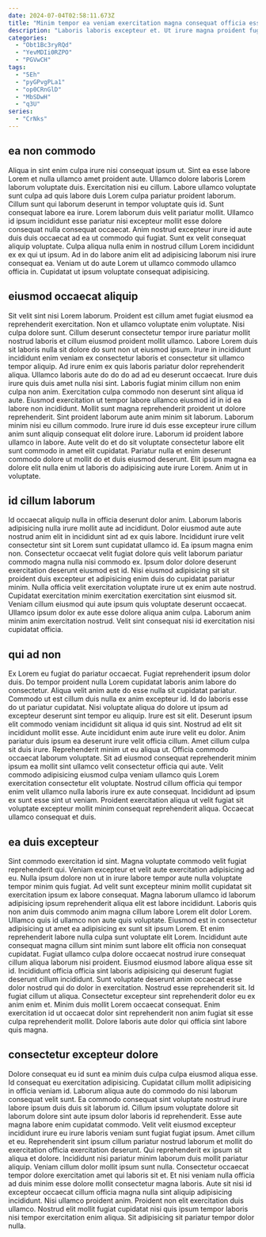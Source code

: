 ```yaml
---
date: 2024-07-04T02:58:11.673Z
title: "Minim tempor ea veniam exercitation magna consequat officia esse enim voluptate qui."
description: "Laboris laboris excepteur et. Ut irure magna proident fugiat pariatur elit fugiat cupidatat do ad mollit ex cupidatat."
categories:
  - "Obt1Bc3ryRQd"
  - "YevMDIi0RZPO"
  - "PGVwCH"
tags:
  - "5Eh"
  - "pyGPvgPLa1"
  - "op0CRnGlD"
  - "MbSDwH"
  - "q3U"
series:
  - "CrNks"
---
```



## ea non commodo

Aliqua in sint enim culpa irure nisi consequat ipsum ut. Sint ea esse labore Lorem et nulla ullamco amet proident aute. Ullamco dolore laboris Lorem laborum voluptate duis. Exercitation nisi eu cillum. Labore ullamco voluptate sunt culpa ad quis labore duis Lorem culpa pariatur proident laborum.
Cillum sunt qui laborum deserunt in tempor voluptate quis id. Sunt consequat labore ea irure. Lorem laborum duis velit pariatur mollit. Ullamco id ipsum incididunt esse pariatur nisi excepteur mollit esse dolore consequat nulla consequat occaecat.
Anim nostrud excepteur irure id aute duis duis occaecat ad ea ut commodo qui fugiat. Sunt ex velit consequat aliquip voluptate. Culpa aliqua nulla enim in nostrud cillum Lorem incididunt ex ex qui ut ipsum. Ad in do labore anim elit ad adipisicing laborum nisi irure consequat ea. Veniam ut do aute Lorem ut ullamco commodo ullamco officia in. Cupidatat ut ipsum voluptate consequat adipisicing.

## eiusmod occaecat aliquip

Sit velit sint nisi Lorem laborum. Proident est cillum amet fugiat eiusmod ea reprehenderit exercitation. Non et ullamco voluptate enim voluptate. Nisi culpa dolore sunt. Cillum deserunt consectetur tempor irure pariatur mollit nostrud laboris et cillum eiusmod proident mollit ullamco. Labore Lorem duis sit laboris nulla sit dolore do sunt non ut eiusmod ipsum.
Irure in incididunt incididunt enim veniam ex consectetur laboris et consectetur sit ullamco tempor aliquip. Ad irure enim ex quis laboris pariatur dolor reprehenderit aliqua. Ullamco laboris aute do do do ad ad eu deserunt occaecat. Irure duis irure quis duis amet nulla nisi sint. Laboris fugiat minim cillum non enim culpa non anim. Exercitation culpa commodo non deserunt sint aliqua id aute. Eiusmod exercitation ut tempor labore ullamco eiusmod id in id ea labore non incididunt. Mollit sunt magna reprehenderit proident ut dolore reprehenderit.
Sint proident laborum aute anim minim sit laborum. Laborum minim nisi eu cillum commodo. Irure irure id duis esse excepteur irure cillum anim sunt aliquip consequat elit dolore irure. Laborum id proident labore ullamco in labore. Aute velit do et do sit voluptate consectetur labore elit sunt commodo in amet elit cupidatat. Pariatur nulla et enim deserunt commodo dolore ut mollit do et duis eiusmod deserunt. Elit ipsum magna ea dolore elit nulla enim ut laboris do adipisicing aute irure Lorem. Anim ut in voluptate.

## id cillum laborum

Id occaecat aliquip nulla in officia deserunt dolor anim. Laborum laboris adipisicing nulla irure mollit aute ad incididunt. Dolor eiusmod aute aute nostrud anim elit in incididunt sint ad ex quis labore. Incididunt irure velit consectetur sint sit Lorem sunt cupidatat ullamco id.
Ea ipsum magna enim non. Consectetur occaecat velit fugiat dolore quis velit laborum pariatur commodo magna nulla nisi commodo ex. Ipsum dolor dolore deserunt exercitation deserunt eiusmod est id. Nisi eiusmod adipisicing sit sit proident duis excepteur et adipisicing enim duis do cupidatat pariatur minim. Nulla officia velit exercitation voluptate irure ut ex enim aute nostrud. Cupidatat exercitation minim exercitation exercitation sint eiusmod sit.
Veniam cillum eiusmod qui aute ipsum quis voluptate deserunt occaecat. Ullamco ipsum dolor ex aute esse dolore aliqua anim culpa. Laborum anim minim anim exercitation nostrud. Velit sint consequat nisi id exercitation nisi cupidatat officia.

## qui ad non

Ex Lorem eu fugiat do pariatur occaecat. Fugiat reprehenderit ipsum dolor duis. Do tempor proident nulla Lorem cupidatat laboris anim labore do consectetur. Aliqua velit anim aute do esse nulla sit cupidatat pariatur. Commodo ut est cillum duis nulla ex anim excepteur id. Id do laboris esse do ut pariatur cupidatat. Nisi voluptate aliqua do dolore ut ipsum ad excepteur deserunt sint tempor eu aliquip.
Irure est sit elit. Deserunt ipsum elit commodo veniam incididunt sit aliqua id quis sint. Nostrud ad elit sit incididunt mollit esse. Aute incididunt enim aute irure velit eu dolor. Anim pariatur duis ipsum ea deserunt irure velit officia cillum. Amet cillum culpa sit duis irure. Reprehenderit minim ut eu aliqua ut. Officia commodo occaecat laborum voluptate.
Sit ad eiusmod consequat reprehenderit minim ipsum ea mollit sint ullamco velit consectetur officia qui aute. Velit commodo adipisicing eiusmod culpa veniam ullamco quis Lorem exercitation consectetur elit voluptate. Nostrud cillum officia qui tempor enim velit ullamco nulla laboris irure ex aute consequat. Incididunt ad ipsum ex sunt esse sint ut veniam. Proident exercitation aliqua ut velit fugiat sit voluptate excepteur mollit minim consequat reprehenderit aliqua. Occaecat ullamco consequat et duis.

## ea duis excepteur

Sint commodo exercitation id sint. Magna voluptate commodo velit fugiat reprehenderit qui. Veniam excepteur et velit aute exercitation adipisicing ad eu. Nulla ipsum dolore non ut in irure labore tempor aute nulla voluptate tempor minim quis fugiat. Ad velit sunt excepteur minim mollit cupidatat sit exercitation ipsum ex labore consequat. Magna laborum ullamco id laborum adipisicing ipsum reprehenderit aliqua elit est labore incididunt.
Laboris quis non anim duis commodo anim magna cillum labore Lorem elit dolor Lorem. Ullamco quis id ullamco non aute quis voluptate. Eiusmod est in consectetur adipisicing ut amet ea adipisicing ex sunt sit ipsum Lorem. Et enim reprehenderit labore nulla culpa sunt voluptate elit Lorem. Incididunt aute consequat magna cillum sint minim sunt labore elit officia non consequat cupidatat. Fugiat ullamco culpa dolore occaecat nostrud irure consequat cillum aliqua laborum nisi proident. Eiusmod eiusmod labore aliqua esse sit id. Incididunt officia officia sint laboris adipisicing qui deserunt fugiat deserunt cillum incididunt.
Sunt voluptate deserunt anim occaecat esse dolor nostrud qui do dolor in exercitation. Nostrud esse reprehenderit sit. Id fugiat cillum ut aliqua. Consectetur excepteur sint reprehenderit dolor eu ex anim enim et. Minim duis mollit Lorem occaecat consequat. Enim exercitation id ut occaecat dolor sint reprehenderit non anim fugiat sit esse culpa reprehenderit mollit. Dolore laboris aute dolor qui officia sint labore quis magna.

## consectetur excepteur dolore

Dolore consequat eu id sunt ea minim duis culpa culpa eiusmod aliqua esse. Id consequat eu exercitation adipisicing. Cupidatat cillum mollit adipisicing in officia veniam id. Laborum aliqua aute do commodo do nisi laborum consequat velit sunt. Ea commodo consequat sint voluptate nostrud irure labore ipsum duis duis sit laborum id. Cillum ipsum voluptate dolore sit laborum dolore sint aute ipsum dolor laboris id reprehenderit.
Esse aute magna labore enim cupidatat commodo. Velit velit eiusmod excepteur incididunt irure eu irure laboris veniam sunt fugiat fugiat ipsum. Amet cillum et eu. Reprehenderit sint ipsum cillum pariatur nostrud laborum et mollit do exercitation officia exercitation deserunt. Qui reprehenderit ex ipsum sit aliqua et dolore. Incididunt nisi pariatur minim laborum duis mollit pariatur aliquip. Veniam cillum dolor mollit ipsum sunt nulla.
Consectetur occaecat tempor dolore exercitation amet qui laboris sit et. Et nisi veniam nulla officia ad duis minim esse dolore mollit consectetur magna laboris. Aute sit nisi id excepteur occaecat cillum officia magna nulla sint aliquip adipisicing incididunt. Nisi ullamco proident anim. Proident non elit exercitation duis ullamco. Nostrud elit mollit fugiat cupidatat nisi quis ipsum tempor laboris nisi tempor exercitation enim aliqua. Sit adipisicing sit pariatur tempor dolor nulla.

